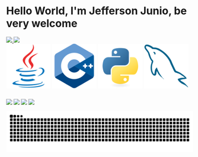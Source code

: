 # Hello World, I'm Jefferson Junio, be very welcome

<div>
  <a href="https://github.com/zJunioJz">
    <img height="180em" src="https://github-readme-stats.vercel.app/api?username=zJunioJz&show_icons=true&theme=radical&include_all_commits=true&count_private=true&token=YOUR_GITHUB_TOKEN" />
    <img height="180em" src="https://github-readme-stats.vercel.app/api/top-langs/?username=zJunioJz&layout=compact&langs_count=7&theme=radical" />
  </a>
</div>
<div>
  <img align="center" alt="Junio-Java" width="120" src="https://raw.githubusercontent.com/devicons/devicon/master/icons/java/java-original.svg">
  <img align="center" alt="Junio-C++" width="120" src="https://raw.githubusercontent.com/devicons/devicon/master/icons/cplusplus/cplusplus-original.svg">
  <img align="center" alt="Junio-Python" width="120" src="https://raw.githubusercontent.com/devicons/devicon/master/icons/python/python-original.svg">
  <img align="center" alt="Junio-Mysql" width="120" src="https://raw.githubusercontent.com/devicons/devicon/master/icons/mysql/mysql-original.svg">
</div>

  ##

<div> 
  <a href="https://www.linkedin.com/in/jefferson-araujo-474725279" target="_blank"><img src="https://img.shields.io/badge/-LinkedIn-%230077B5?style=for-the-badge&logo=linkedin&logoColor=white" target="_blank"></a>
  <a href="https://www.instagram.com/_junioj_/" target="_blank"><img src="https://img.shields.io/badge/-Instagram-%23E4405F?style=for-the-badge&logo=instagram&logoColor=white" target="_blank"></a> 
  <a href = "https://www.facebook.com/jefferson.junior.79827803"><img src="https://img.shields.io/badge/Facebook-1877F2?style=for-the-badge&logo=facebook&logoColor=white"></a>
  <a href = "mailto:junioj253@gmail.com"><img src="https://img.shields.io/badge/-Gmail-%23333?style=for-the-badge&logo=gmail&logoColor=white" target="_blank"></a>  
</div>

  ![snake gif](https://github.com/zJunioJz/zJunioJz/blob/output/github-contribution-grid-snake.svg)

